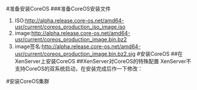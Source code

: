 #准备安装CoreOS
###准备CoreOS安装文件
1. ISO:http://alpha.release.core-os.net/amd64-usr/current/coreos_production_iso_image.iso
2. image:http://alpha.release.core-os.net/amd64-usr/current/coreos_production_image.bin.bz2
3. image签名:http://alpha.release.core-os.net/amd64-usr/current/coreos_production_image.bin.bz2.sig
#安装CoreOS
##在XenServer上安装CoreOS
##XenServer对CoreOS的特殊配置
XenServer不支持CoreOS的双系统启动，在安装完成后作一下修改：

#安装CoreOS集群